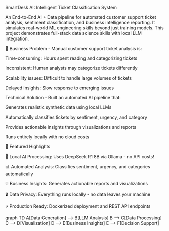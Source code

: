 SmartDesk AI: Intelligent Ticket Classification System

An End-to-End AI + Data pipeline for automated customer support ticket analysis, sentiment classification, and business intelligence reporting. It simulates real-world ML engineering skills beyond just training models. This project demonstrates full-stack data science skills with local LLM integration.

🎯 Business Problem - 
Manual customer support ticket analysis is:

Time-consuming: Hours spent reading and categorizing tickets

Inconsistent: Human analysts may categorize tickets differently

Scalability issues: Difficult to handle large volumes of tickets

Delayed insights: Slow response to emerging issues

 Technical Solution - 
Built an automated AI pipeline that:

Generates realistic synthetic data using local LLMs

Automatically classifies tickets by sentiment, urgency, and category

Provides actionable insights through visualizations and reports

Runs entirely locally with no cloud costs


🌟 Featured Highlights

🚀 Local AI Processing: Uses DeepSeek R1 8B via Ollama - no API costs!

📊 Automated Analysis: Classifies sentiment, urgency, and categories automatically

💡 Business Insights: Generates actionable reports and visualizations

🔒 Data Privacy: Everything runs locally - no data leaves your machine

⚡ Production Ready: Dockerized deployment and REST API endpoints


graph TD
    A[Data Generation] --> B[LLM Analysis]
    B --> C[Data Processing]
    C --> D[Visualization]
    D --> E[Business Insights]
    E --> F[Decision Support]

